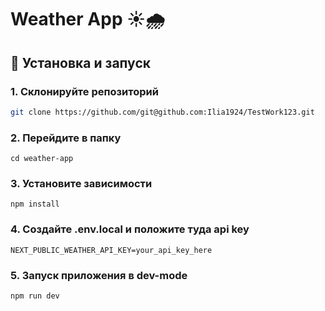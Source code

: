 # Weather App ☀️🌧️

## 🚀 Установка и запуск

### 1. Склонируйте репозиторий
```sh
git clone https://github.com/git@github.com:Ilia1924/TestWork123.git
```
### 2. Перейдите в папку
```
cd weather-app
```
### 3. Установите зависимости
```
npm install
```
### 4. Создайте .env.local и положите туда api key
```
NEXT_PUBLIC_WEATHER_API_KEY=your_api_key_here
```
### 5. Запуск приложения в dev-mode
```
npm run dev
```
